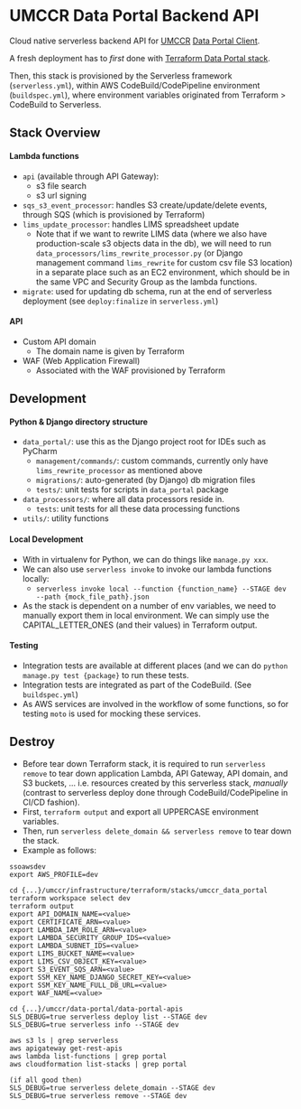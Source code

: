 # UMCCR Data Portal Backend API

Cloud native serverless backend API for [UMCCR](https://umccr.org) [Data Portal Client](https://github.com/umccr/data-portal-client).

A fresh deployment has to _first_ done with [Terraform Data Portal stack](https://github.com/umccr/infrastructure/tree/master/terraform/stacks/umccr_data_portal).

Then, this stack is provisioned by the Serverless framework (`serverless.yml`), within AWS CodeBuild/CodePipeline environment (`buildspec.yml`), where environment variables originated from Terraform > CodeBuild to Serverless.

## Stack Overview

#### Lambda functions
- `api` (available through API Gateway): 
  - s3 file search
  - s3 url signing
- `sqs_s3_event_processor`: handles S3 create/update/delete events, through SQS (which is provisioned by
  Terraform)
- `lims_update_processor`: handles LIMS spreadsheet update
  - Note that if we want to rewrite LIMS data (where we also have production-scale s3 objects data in the db), 
    we will need to run `data_processors/lims_rewrite_processor.py` (or Django management command `lims_rewrite` 
    for custom csv file S3 location) in a separate place such as an EC2 environment,
    which should be in the same VPC and Security Group as the lambda functions.
- `migrate`: used for updating db schema, run at the end of serverless deployment 
   (see `deploy:finalize` in `serverless.yml`)

#### API
- Custom API domain
  - The domain name is given by Terraform
- WAF (Web Application Firewall)
  - Associated with the WAF provisioned by Terraform


## Development

#### Python & Django directory structure
- `data_portal/`: use this as the Django project root for IDEs such as PyCharm
  - `management/commands/`: custom commands, currently only have `lims_rewrite_processor` as mentioned above
  - `migrations/`: auto-generated (by Django) db migration files
  - `tests/`: unit tests for scripts in `data_portal` package
- `data_processors/`: where all data processors reside in. 
  - `tests`: unit tests for all these data processing functions
- `utils/`: utility functions

#### Local Development
- With in virtualenv for Python, we can do things like `manage.py xxx`.
- We can also use `serverless invoke` to invoke our lambda functions locally:
  - `serverless invoke local --function {function_name} --STAGE dev --path {mock_file_path}.json`
- As the stack is dependent on a number of env variables, we need to manually
  export them in local environment. We can simply use the CAPITAL_LETTER_ONES (and their values) in Terraform output.

#### Testing
- Integration tests are available at different places (and we can do `python manage.py test {package}` to run these
  tests.
- Integration tests are integrated as part of the CodeBuild. (See `buildspec.yml`)
- As AWS services are involved in the workflow of some functions, so for testing
 `moto` is used for mocking these services.
 
## Destroy
 
* Before tear down Terraform stack, it is required to run `serverless remove` to tear down application Lambda, API Gateway, API domain, and S3 buckets, ... i.e. resources created by this serverless stack, _manually_ (contrast to serverless deploy done through CodeBuild/CodePipeline in CI/CD fashion). 
* First, `terraform output` and export all UPPERCASE environment variables.
* Then, run `serverless delete_domain && serverless remove` to tear down the stack.
* Example as follows:
```
ssoawsdev
export AWS_PROFILE=dev

cd {...}/umccr/infrastructure/terraform/stacks/umccr_data_portal
terraform workspace select dev
terraform output
export API_DOMAIN_NAME=<value>
export CERTIFICATE_ARN=<value>
export LAMBDA_IAM_ROLE_ARN=<value>
export LAMBDA_SECURITY_GROUP_IDS=<value>
export LAMBDA_SUBNET_IDS=<value>
export LIMS_BUCKET_NAME=<value>
export LIMS_CSV_OBJECT_KEY=<value>
export S3_EVENT_SQS_ARN=<value>
export SSM_KEY_NAME_DJANGO_SECRET_KEY=<value>
export SSM_KEY_NAME_FULL_DB_URL=<value>
export WAF_NAME=<value>

cd {...}/umccr/data-portal/data-portal-apis
SLS_DEBUG=true serverless deploy list --STAGE dev
SLS_DEBUG=true serverless info --STAGE dev

aws s3 ls | grep serverless
aws apigateway get-rest-apis
aws lambda list-functions | grep portal
aws cloudformation list-stacks | grep portal

(if all good then)
SLS_DEBUG=true serverless delete_domain --STAGE dev
SLS_DEBUG=true serverless remove --STAGE dev
```
